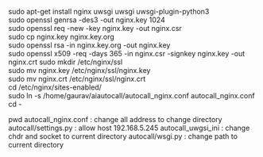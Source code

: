 sudo apt-get install nginx uwsgi uwsgi uwsgi-plugin-python3  
sudo openssl genrsa -des3 -out nginx.key 1024  
sudo openssl req -new -key nginx.key -out nginx.csr  
sudo cp nginx.key nginx.key.org  
sudo openssl rsa -in nginx.key.org -out nginx.key  
sudo openssl x509 -req -days 365 -in nginx.csr -signkey nginx.key -out nginx.crt
sudo mkdir /etc/nginx/ssl  
sudo mv nginx.key /etc/nginx/ssl/nginx.key  
sudo mv nginx.crt /etc/nginx/ssl/nginx.crt  
cd /etc/nginx/sites-enabled/  
sudo ln -s /home/gaurav/aiautocall/autocall_nginx.conf autocall_nginx.conf  
cd -

pwd
autocall_nginx.conf    :   change all address to change directory
autocall/settings.py :  allow host 192.168.5.245
autocall_uwgsi_ini : change chdr and socket to current directory
autocall/wsgi.py  :    change path to current directory
